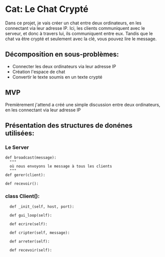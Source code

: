 # Cat: Le Chat Crypté

Dans ce projet, je vais créer un chat entre deux ordinateurs, en les connectant via leur adresse IP. Ici, les clients communiquent avec le serveur, et donc à travers lui, ils communiquent entre eux. Tandis que le chat va être crypté et seulement avec la clé, vous pouvez lire le message. 

## Décomposition en sous-problèmes:

- Connecter les deux ordinateurs via leur adresse IP
- Création l'espace de chat
- Convertir le texte soumis en un texte crypté


## MVP
Premièrement j'attend a créé une simple discussion entre deux ordinateurs, en les connectant via leur adresse IP


## Présentation des structures de donénes utilisées:

### Le Server

```
def broadcast(message):
  """
  où nous envoyons le message à tous les clients
  """
def gerer(client):

def recevoir():

```
### class Client():

```
  def _init_(self, host, port):
  
  def gui_loop(self):
  
  def ecrire(self):
  
  def cripter(self, message):
  
  def arreter(self):
  
  def recevoir(self):
```
